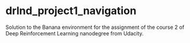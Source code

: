 # drlnd_project1_navigation
Solution to the Banana environment for the assignment of the course 2 of Deep Reinforcement Learning nanodegree from Udacity.
